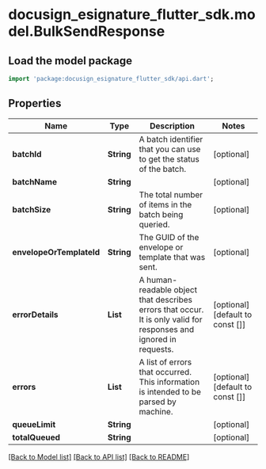 # docusign_esignature_flutter_sdk.model.BulkSendResponse

## Load the model package
```dart
import 'package:docusign_esignature_flutter_sdk/api.dart';
```

## Properties
Name | Type | Description | Notes
------------ | ------------- | ------------- | -------------
**batchId** | **String** | A batch identifier that you can use to get the status of the batch. | [optional] 
**batchName** | **String** |  | [optional] 
**batchSize** | **String** | The total number of items in the batch being queried. | [optional] 
**envelopeOrTemplateId** | **String** | The GUID of the envelope or template that was sent. | [optional] 
**errorDetails** | **List<String>** | A human-readable object that describes errors that occur. It is only valid for responses and ignored in requests. | [optional] [default to const []]
**errors** | **List<String>** | A list of errors that occurred. This information is intended to be parsed by machine. | [optional] [default to const []]
**queueLimit** | **String** |  | [optional] 
**totalQueued** | **String** |  | [optional] 

[[Back to Model list]](../README.md#documentation-for-models) [[Back to API list]](../README.md#documentation-for-api-endpoints) [[Back to README]](../README.md)


